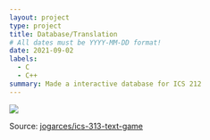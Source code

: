 ```yaml
---
layout: project
type: project
title: Database/Translation
# All dates must be YYYY-MM-DD format!
date: 2021-09-02
labels:
  - C
  - C++
summary: Made a interactive database for ICS 212
---
```


<img class="ui image" src="{{ site.baseurl }}/images/cotton-header.png">



Source: <a href="https://github.com/jogarces/ics-313-text-game"><i class="large github icon "></i>jogarces/ics-313-text-game</a>

